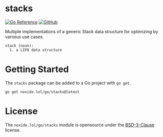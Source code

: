 stacks
======

[![Go Reference](https://pkg.go.dev/badge/noxideproject/stacks.svg)](https://pkg.go.dev/noxideproject/stacks)
[![GitHub](https://img.shields.io/github/license/noxideproject/stacks.svg)](LICENSE)

Multiple implementations of a generic Stack data structure for optimizing by
varioius use cases.

```
stack (noun):
  1. a LIFO data structure
```

# Getting Started

The `stacks` package can be added to a Go project with `go get`.

```shell
go get noxide.lol/go/stacks@latest
```

# License

The `noxide.lol/go/stacks` module is opensource under the [BSD-3-Clause](LICENSE) license.
